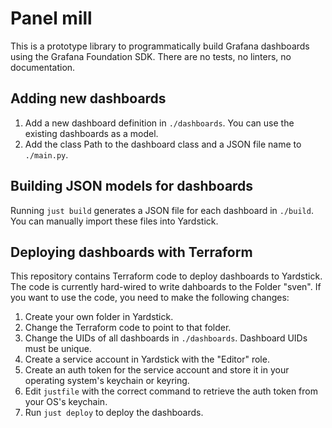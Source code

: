 # Panel mill

This is a prototype library to programmatically build Grafana dashboards using the Grafana Foundation SDK. There are no tests, no linters, no documentation.

## Adding new dashboards

1. Add a new dashboard definition in `./dashboards`. You can use the existing dashboards as a model.
2. Add the class Path to the dashboard class and a JSON file name to `./main.py`.

## Building JSON models for dashboards

Running `just build` generates a JSON file for each dashboard in `./build`. You can manually import these files into Yardstick.

## Deploying dashboards with Terraform

This repository contains Terraform code to deploy dashboards to Yardstick. The code is currently hard-wired to write dahboards to the Folder "sven". If you want to use the code, you need to make the following changes:

1. Create your own folder in Yardstick.
2. Change the Terraform code to point to that folder.
3. Change the UIDs of all dashboards in `./dashboards`. Dashboard UIDs must be unique.
4. Create a service account in Yardstick with the "Editor" role.
5. Create an auth token for the service account and store it in your operating system's keychain or keyring.
6. Edit `justfile` with the correct command to retrieve the auth token from your OS's keychain.
7. Run `just deploy` to deploy the dashboards.
